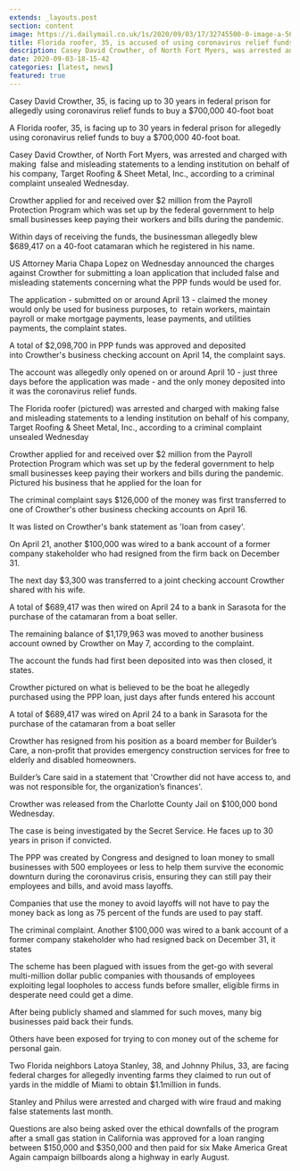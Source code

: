 ```yaml
---
extends: _layouts.post
section: content
image: https://i.dailymail.co.uk/1s/2020/09/03/17/32745500-0-image-a-56_1599152183883.jpg 
title: Florida roofer, 35, is accused of using coronavirus relief funds to buy a $700K 40-foot boat  
description: Casey David Crowther, of North Fort Myers, was arrested and charged with making false and misleading statements to a lending institution. 
date: 2020-09-03-18-15-42 
categories: [latest, news] 
featured: true 
--- 
```

Casey David Crowther, 35, is facing up to 30 years in federal prison for allegedly using coronavirus relief funds to buy a $700,000 40-foot boat

A Florida roofer, 35, is facing up to 30 years in federal prison for allegedly using coronavirus relief funds to buy a $700,000 40-foot boat.

Casey David Crowther, of North Fort Myers, was arrested and charged with making  false and misleading statements to a lending institution on behalf of his company, Target Roofing & Sheet Metal, Inc., according to a criminal complaint unsealed Wednesday. 

Crowther applied for and received over $2 million from the Payroll Protection Program which was set up by the federal government to help small businesses keep paying their workers and bills during the pandemic. 

Within days of receiving the funds, the businessman allegedly blew $689,417 on a 40-foot catamaran which he registered in his name. 

US Attorney Maria Chapa Lopez on Wednesday announced the charges against Crowther for submitting a loan application that included false and misleading statements concerning what the PPP funds would be used for.

The application - submitted on or around April 13 - claimed the money would only be used for business purposes, to  retain workers, maintain payroll or make mortgage payments, lease payments, and utilities payments, the complaint states.

A total of $2,098,700 in PPP funds was approved and deposited into Crowther's business checking account on April 14, the complaint says. 

The account was allegedly only opened on or around April 10 - just three days before the application was made - and the only money deposited into it was the coronavirus relief funds.  

The Florida roofer (pictured) was arrested and charged with making false and misleading statements to a lending institution on behalf of his company, Target Roofing & Sheet Metal, Inc., according to a criminal complaint unsealed Wednesday 

Crowther applied for and received over $2 million from the Payroll Protection Program which was set up by the federal government to help small businesses keep paying their workers and bills during the pandemic. Pictured his business that he applied for the loan for 

The criminal complaint says $126,000 of the money was first transferred to one of Crowther's other business checking accounts on April 16.

It was listed on Crowther's bank statement as 'loan from casey'. 

On April 21, another $100,000 was wired to a bank account of a former company stakeholder who had resigned from the firm back on December 31.

The next day $3,300 was transferred to a joint checking account Crowther shared with his wife. 

A total of $689,417 was then wired on April 24 to a bank in Sarasota for the purchase of the catamaran from a boat seller.

The remaining balance of $1,179,963 was moved to another business account owned by Crowther on May 7, according to the complaint.

The account the funds had first been deposited into was then closed, it states.

Crowther pictured on what is believed to be the boat he allegedly purchased using the PPP loan, just days after funds entered his account 

A total of $689,417 was wired on April 24 to a bank in Sarasota for the purchase of the catamaran from a boat seller

Crowther has resigned from his position as a board member for Builder’s Care, a non-profit that provides emergency construction services for free to elderly and disabled homeowners. 

Builder’s Care said in a statement that 'Crowther did not have access to, and was not responsible for, the organization’s finances'. 

Crowther was released from the Charlotte County Jail on $100,000 bond Wednesday.

The case is being investigated by the Secret Service. He faces up to 30 years in prison if convicted.   

The PPP was created by Congress and designed to loan money to small businesses with 500 employees or less to help them survive the economic downturn during the coronavirus crisis, ensuring they can still pay their employees and bills, and avoid mass layoffs.

Companies that use the money to avoid layoffs will not have to pay the money back as long as 75 percent of the funds are used to pay staff.  

The criminal complaint. Another $100,000 was wired to a bank account of a former company stakeholder who had resigned back on December 31, it states  

The scheme has been plagued with issues from the get-go with several multi-million dollar public companies with thousands of employees exploiting legal loopholes to access funds before smaller, eligible firms in desperate need could get a dime. 

After being publicly shamed and slammed for such moves, many big businesses paid back their funds.  

Others have been exposed for trying to con money out of the scheme for personal gain. 

Two Florida neighbors Latoya Stanley, 38, and Johnny Philus, 33, are facing federal charges for allegedly inventing farms they claimed to run out of yards in the middle of Miami to obtain $1.1million in funds. 

Stanley and Philus were arrested and charged with wire fraud and making false statements last month. 

Questions are also being asked over the ethical downfalls of the program after a small gas station in California was approved for a loan ranging between $150,000 and $350,000 and then paid for six Make America Great Again campaign billboards along a highway in early August.  

